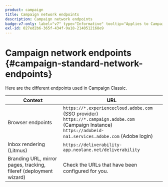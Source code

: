 ```yaml
---
product: campaign
title: Campaign network endpoints
description: Campaign network endpoints
badge-v7-only: label="v7" type="Informative" tooltip="Applies to Campaign Classic v7 only"
exl-id: 027ed2b6-365f-434f-9a18-2140512168e9
---
```

# Campaign network endpoints {#campaign-standard-network-endpoints}



Here are the different endpoints used in Campaign Classic.

| Context | URL |
|--- |--- |
| Browser endpoints | `https://*.experiencecloud.adobe.com` (SSO provider)<br>`https://*.campaign.adobe.com` (Campaign Instance)<br>`https://adobeid-na1.services.adobe.com` (Adobe login) |
| Inbox rendering (Litmus) | `https://deliverability-app.neolane.net/deliverability` |
| Branding URL, mirror pages, tracking, fileref (deployment wizard) | Check the URLs that have been configured for you. |
